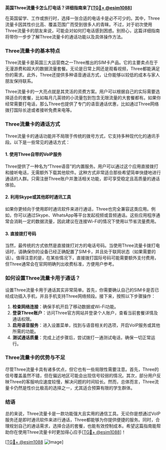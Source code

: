 **英国Three流量卡怎么打电话？详细指南来了[[TG💪+ @esim1088](https://t.me/s/esim1088)]**

在英国留学、工作或旅行时，选择一张合适的电话卡是必不可少的。其中，Three流量卡因其性价比高、覆盖范围广而受到很多人的青睐。不过，对于初次使用Three流量卡的朋友来说，可能会对如何打电话感到困惑。别担心，这篇详细指南将带你一步步了解Three流量卡的通话功能以及具体操作方法。

### Three流量卡的基本特点

Three流量卡是英国三大运营商之一Three推出的SIM卡产品。它的主要卖点在于无漫游费和超大的数据流量套餐。无论是日常上网还是观看视频，Three都能满足你的需求。此外，Three还提供多种语音通话方式，让你能够以较低的成本与家人朋友保持联系。

Three流量卡的一大亮点就是其灵活的资费方案。用户可以根据自己的实际需要选择适合的套餐，比如每月几英镑的小流量包到包含无限流量的大套餐都有。如果你经常需要打电话，那么Three也提供了专门的语音通话优惠，比如通过Three网络拨打国际长途或者接听免费来电等。

### Three流量卡的通话方式

Three流量卡的通话功能并不局限于传统的拨号方式，它支持多种现代化的通讯手段。以下是一些常见的通话方式：

#### 1. 使用Three自带的VoIP服务

Three提供了一种名为“Three语音”的内置服务。用户可以通过这个应用直接拨打和接听电话，无需额外下载其他软件。这种方式非常适合那些希望简单快捷地进行通话的人群。只需注册Three账户并激活相关功能，即可享受稳定且高质量的通话体验。

#### 2. 利用Skype或其他即时通讯工具

如果你更倾向于使用即时通讯软件来进行通话，Three也完全兼容这类应用。例如，你可以通过Skype、WhatsApp等平台发起视频或音频通话。这些应用程序通常会消耗一定的数据流量，因此建议在连接Wi-Fi的情况下使用以节省流量费用。

#### 3. 直接拨打号码

当然，最传统的方式依然是直接拨打对方的电话号码。当使用Three流量卡拨打电话时，请确保你的设备已经正确配置了SIM卡，并且处于联网状态（如果需要的话）。值得注意的是，在某些情况下，直接拨打国际号码可能需要额外支付费用，但Three通常会在官网明确列出收费标准，方便用户参考。

### 如何设置Three流量卡用于通话？

设置Three流量卡用于通话其实非常简单。首先，你需要确认自己的SIM卡是否已经成功插入手机，并且手机支持Three网络频段。接下来，按照以下步骤操作：

1. **检查网络连接**：确保手机开启了移动数据或Wi-Fi功能。
2. **登录Three账户**：访问Three官方网站并登录个人账户，查看当前套餐详情及通话权限。
3. **启用语音服务**：进入设置菜单，找到与语音相关的选项，开启VoIP服务或其他所需的功能。
4. **测试通话质量**：完成上述步骤后，尝试拨打一通测试电话，确保一切正常运行。

### Three流量卡的优势与不足

尽管Three流量卡具有诸多优点，但它也有一些局限性需要注意。首先，Three的信号覆盖虽然不错，但在偏远地区可能会出现信号较弱的情况。其次，部分用户反映Three的客服响应速度较慢，解决问题的时间较长。然而，总体而言，Three流量卡仍然是性价比极高的选择之一，尤其适合预算有限的学生群体。

### 结语

总的来说，Three流量卡是一款功能强大且实用的通信工具。无论你是想通过VoIP服务还是即时通讯软件来进行通话，Three都能够为你提供便捷的服务。同时，合理规划自己的通话需求，选择合适的套餐，也能有效控制成本。希望这篇指南能帮助你在使用Three流量卡时更加得心应手[[TG💪+ @esim1088](https://t.me/s/esim1088)]！

[[TG💪+ @esim1088](https://t.me/s/esim1088) ![Image](https://i.postimg.cc/4NQfJmqS/Snipaste-2025-05-13-00-14-12.png)]